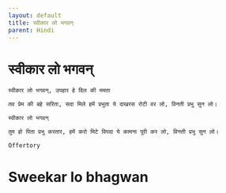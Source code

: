 ```yaml
---
layout: default
title: स्वीकार लो भगवन्
parent: Hindi
---
```

# स्वीकार लो भगवन्
```
स्वीकार लो भगवन्, उपहार हे दिल की ममता

तव प्रेम की बहे सरिता, सदा मिले हमें प्रभुता ये दाखरस रोटी वर लो, विनती प्रभु सुन लो।

स्वीकार लो भगवन्

तुम हो पिता प्रभु करतार, हमें करो मिटे विपदा ये कामना पूरी कर लो, विनती प्रभु सुन लो।
```
`Offertory`

# Sweekar lo bhagwan